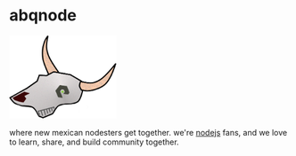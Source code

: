 # abqnode

<img height="150px" src="https://raw.githubusercontent.com/abqnode/abqnode/master/img/abqnode.png">

where new mexican nodesters get together.
we're [nodejs](https://nodejs.org/en/) fans, and we love to learn, share, and build community together.

